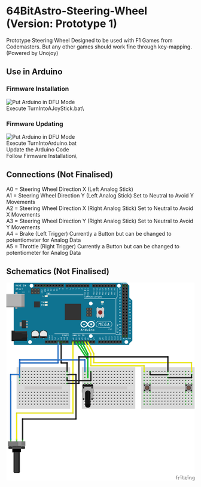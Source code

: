 # 64BitAstro-Steering-Wheel (Version: Prototype 1)
Prototype Steering Wheel Designed to be used with F1 Games from Codemasters. But any other games should work fine through key-mapping. (Powered by Unojoy)

## Use in Arduino
### Firmware Installation
![Put Arduino in DFU Mode](https://www.arduino.cc/en/Hacking/DFUProgramming8U2)\
Execute TurnIntoAJoyStick.bat\

### Firmware Updating
![Put Arduino in DFU Mode](https://www.arduino.cc/en/Hacking/DFUProgramming8U2)\
Execute TurnIntoArduino.bat\
Update the Arduino Code\
Follow Firmware Installation\

## Connections (Not Finalised)
A0 = Steering Wheel Direction X (Left Analog Stick)\
A1 = Steering Wheel Direction Y (Left Analog Stick) Set to Neutral to Avoid Y Movements\
A2 = Steering Wheel Direction X (Right Analog Stick) Set to Neutral to Avoid X Movements\
A3 = Steering Wheel Direction Y (Right Analog Stick) Set to Neutral to Avoid Y Movements\
A4 = Brake (Left Trigger) Currently a Button but can be changed to potentiometer for Analog Data\
A5 = Throttle (Right Trigger) Currently a Button but can be changed to potentiometer for Analog Data

## Schematics (Not Finalised)
![Schematics](Schematic.png "Schematics")
